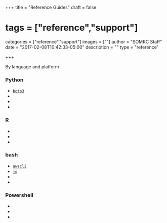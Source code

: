 +++
title = "Reference Guides"
draft = false
# tags = ["reference","support"]
categories = ["reference","support"]
images = [""]
author = "SOMRC Staff"
date = "2017-02-08T10:42:33-05:00"
description = ""
type = "reference"

+++

<p class=lead>By language and platform</p>

<div class="row" style="margin-bottom:20px;">
  <div class="col-sm-6">
    <div class="card">
      <div class="card-block">
        <h3 class="card-title">Python</h3>
        <ul>
          <li><code><a href="https://somrc.virginia.edu/userinfo/reference/boto3/">boto3</a></code></li>
          <li><code></code></li>
          <li><code></code></li>
          <li><code></code></li>
        </ul>
      </div>
    </div>
  </div>
  <div class="col-sm-6">
    <div class="card">
      <div class="card-block">
        <h3 class="card-title">R</h3>
        <ul>
          <li><code></code></li>
          <li><code></code></li>
          <li><code></code></li>
        </ul>
      </div>
    </div>
  </div>
</div>
<div class="row" style="margin-bottom:20px;">
  <div class="col-sm-6">
    <div class="card">
      <div class="card-block">
        <h3 class="card-title">bash</h3>
        <ul>
          <li><code><a href="https://somrc.virginia.edu/userinfo/reference/aws-cli/">awscli</a></code></li>
          <li><code><a href="https://somrc.virginia.edu/userinfo/reference/jq/">jq</a></code></li>
          <li><code></code></li>
          <li><code></code></li>
        </ul>
      </div>
    </div>
  </div>
  <div class="col-sm-6">
    <div class="card">
      <div class="card-block">
        <h3 class="card-title">Powershell</h3>
        <ul>
          <li><code></code></li>
          <li><code></code></li>
          <li><code></code></li>
        </ul>
      </div>
    </div>
  </div>
</div>

<!--
<ol class="list-unstyled">
{{ range first 30 (where .Site.Pages.ByTitle "Type" "reference") }}
<li> <a href="{{.RelPermalink}}">{{.Title | markdownify }}</a></li>
{{ end }}
</ol>
-->
